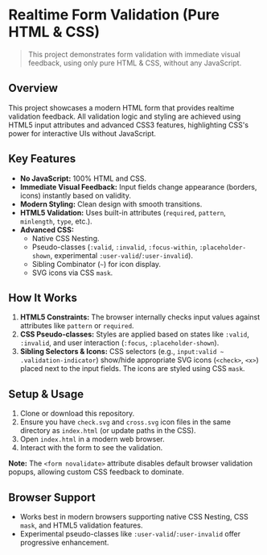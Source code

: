 # Realtime Form Validation (Pure HTML & CSS)

> This project demonstrates form validation with immediate visual feedback, using only pure HTML & CSS, without any JavaScript.

## Overview

This project showcases a modern HTML form that provides realtime validation feedback. All validation logic and styling are achieved using HTML5 input attributes and advanced CSS3 features, highlighting CSS's power for interactive UIs without JavaScript.

## Key Features

*   **No JavaScript:** 100% HTML and CSS.
*   **Immediate Visual Feedback:** Input fields change appearance (borders, icons) instantly based on validity.
*   **Modern Styling:** Clean design with smooth transitions.
*   **HTML5 Validation:** Uses built-in attributes (`required`, `pattern`, `minlength`, `type`, etc.).
*   **Advanced CSS:**
    *   Native CSS Nesting.
    *   Pseudo-classes (`:valid`, `:invalid`, `:focus-within`, `:placeholder-shown`, experimental `:user-valid`/`:user-invalid`).
    *   Sibling Combinator (`~`) for icon display.
    *   SVG icons via CSS `mask`.

## How It Works

1.  **HTML5 Constraints:** The browser internally checks input values against attributes like `pattern` or `required`.
2.  **CSS Pseudo-classes:** Styles are applied based on states like `:valid`, `:invalid`, and user interaction (`:focus`, `:placeholder-shown`).
3.  **Sibling Selectors & Icons:** CSS selectors (e.g., `input:valid ~ .validation-indicator`) show/hide appropriate SVG icons (`<check>`, `<x>`) placed next to the input fields. The icons are styled using CSS `mask`.

## Setup & Usage

1.  Clone or download this repository.
2.  Ensure you have `check.svg` and `cross.svg` icon files in the same directory as `index.html` (or update paths in the CSS).
3.  Open `index.html` in a modern web browser.
4.  Interact with the form to see the validation.

**Note:** The `<form novalidate>` attribute disables default browser validation popups, allowing custom CSS feedback to dominate.

## Browser Support

*   Works best in modern browsers supporting native CSS Nesting, CSS `mask`, and HTML5 validation features.
*   Experimental pseudo-classes like `:user-valid`/`:user-invalid` offer progressive enhancement.
